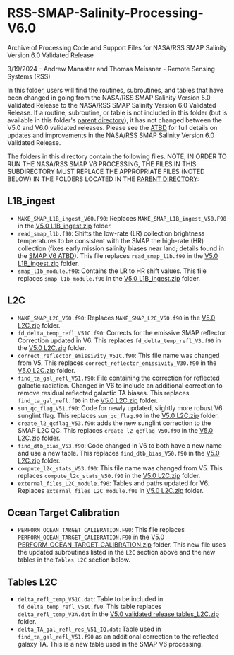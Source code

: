 # RSS-SMAP-Salinity-Processing-V6.0
Archive of Processing Code and Support Files for NASA/RSS SMAP Salinity Version 6.0 Validated Release

3/19/2024 - Andrew Manaster and Thomas Meissner - Remote Sensing Systems (RSS)

In this folder, users will find the routines, subroutines, and tables that have been changed in going from the NASA/RSS SMAP Salinity Version 5.0 Validated Release
to the NASA/RSS SMAP Salinity Version 6.0 Validated Release.  If a routine, subroutine, or table is not included in this folder (but is available in this folder's [parent directory](https://github.com/Remote-Sensing-Systems/RSS-SMAP-Salinity-Processing-V5.0)), it has not changed between the V5.0 and V6.0 validated releases.  Please see the [ATBD](https://data.remss.com/smap/SSS/V06.0/documents/Release_V6.0.pdf) for full details on updates and improvements in the NASA/RSS SMAP Salinity Version 6.0 Validated Release.

The folders in this directory contain the following files.  NOTE, IN ORDER TO RUN THE NASA/RSS SMAP V6 PROCESSING, THE FILES IN THIS SUBDIRECTORY MUST REPLACE THE APPROPRIATE FILES (NOTED BELOW) IN THE FOLDERS LOCATED IN THE [PARENT DIRECTORY](https://github.com/Remote-Sensing-Systems/RSS-SMAP-Salinity-Processing-V5.0):


## L1B_ingest
- `MAKE_SMAP_L1B_ingest_V60.F90`: Replaces `MAKE_SMAP_L1B_ingest_V50.F90` in the [V5.0 L1B_ingest.zip](https://github.com/Remote-Sensing-Systems/RSS-SMAP-Salinity-Processing-V5.0/blob/main/L1B_ingest.zip) folder.
- `read_smap_l1b.f90`: Shifts the low-rate (LR) collection brightness temperatures to be consistent with the SMAP the high-rate (HR) collection (fixes early mission salinity biases near land; details found in the [SMAP V6 ATBD](https://data.remss.com/smap/SSS/V06.0/documents/Release_V6.0.pdf)).  This file replaces `read_smap_l1b.f90` in the [V5.0 L1B_ingest.zip](https://github.com/Remote-Sensing-Systems/RSS-SMAP-Salinity-Processing-V5.0/blob/main/L1B_ingest.zip) folder.
- `smap_l1b_module.f90`: Contains the LR to HR shift values.  This file replaces `smap_l1b_module.f90` in the [V5.0 L1B_ingest.zip](https://github.com/Remote-Sensing-Systems/RSS-SMAP-Salinity-Processing-V5.0/blob/main/L1B_ingest.zip) folder.


## L2C
- `MAKE_SMAP_L2C_V60.f90`: Replaces `MAKE_SMAP_L2C_V50.f90` in the [V5.0 L2C.zip](https://github.com/Remote-Sensing-Systems/RSS-SMAP-Salinity-Processing-V5.0/blob/main/L2C.zip) folder.
- `fd_delta_temp_refl_V51C.f90`: Corrects for the emissive SMAP reflector.  Correction updated in V6.  This replaces `fd_delta_temp_refl_V3.f90` in the [V5.0 L2C.zip](https://github.com/Remote-Sensing-Systems/RSS-SMAP-Salinity-Processing-V5.0/blob/main/L2C.zip) folder.
- `correct_reflector_emissivity_V51C.f90`: This file name was changed from V5.  This replaces `correct_reflector_emissivity_V30.f90` in the [V5.0 L2C.zip](https://github.com/Remote-Sensing-Systems/RSS-SMAP-Salinity-Processing-V5.0/blob/main/L2C.zip) folder.
- `find_ta_gal_refl_V51.f90`: File containing the correction for reflected galactic radiation.  Changed in V6 to include an additional correction to remove residual reflected galactic TA biases.  This replaces `find_ta_gal_refl.f90` in the [V5.0 L2C.zip](https://github.com/Remote-Sensing-Systems/RSS-SMAP-Salinity-Processing-V5.0/blob/main/L2C.zip) folder.
- `sun_qc_flag_V51.f90`: Code for newly updated, slightly more robust V6 sunglint flag.  This replaces `sun_qc_flag.90` in the [V5.0 L2C.zip](https://github.com/Remote-Sensing-Systems/RSS-SMAP-Salinity-Processing-V5.0/blob/main/L2C.zip) folder.
- `create_l2_qcflag_V53.f90`: adds the new sunglint correction to the SMAP L2C QC.  This replaces `create_l2_qcflag_V50.f90` in the [V5.0 L2C.zip](https://github.com/Remote-Sensing-Systems/RSS-SMAP-Salinity-Processing-V5.0/blob/main/L2C.zip) folder.
- `find_dtb_bias_V53.f90`: Code changed in V6 to both have a new name and use a new table.  This replaces `find_dtb_bias_V50.f90` in the [V5.0 L2C.zip](https://github.com/Remote-Sensing-Systems/RSS-SMAP-Salinity-Processing-V5.0/blob/main/L2C.zip) folder.
- `compute_l2c_stats_V53.f90`: This file name was changed from V5.  This replaces `compute_l2c_stats_V50.f90` in the [V5.0 L2C.zip](https://github.com/Remote-Sensing-Systems/RSS-SMAP-Salinity-Processing-V5.0/blob/main/L2C.zip) folder.
- `external_files_L2C_module.f90`: Tables and paths updated for V6.  Replaces `external_files_L2C_module.f90` in [V5.0 L2C.zip](https://github.com/Remote-Sensing-Systems/RSS-SMAP-Salinity-Processing-V5.0/blob/main/L2C.zip) folder.


## Ocean Target Calibration
- `PERFORM_OCEAN_TARGET_CALIBRATION.F90`: This file replaces `PERFORM_OCEAN_TARGET_CALIBRATION.F90` in the [V5.0 PERFORM_OCEAN_TARGET_CALIBRATION.zip](https://github.com/Remote-Sensing-Systems/RSS-SMAP-Salinity-Processing-V5.0/blob/main/PERFORM_OCEAN_TARGET_CALIBRATION.zip) folder.  This new file uses the updated subroutines listed in the `L2C` section above and the new tables in the `Tables L2C` section below.


## Tables L2C
- `delta_refl_temp_V51C.dat`: Table to be included in `fd_delta_temp_refl_V51C.f90`.  This table replaces `delta_refl_temp_V3A.dat` in the [V5.0 validated release tables_L2C.zip](https://github.com/Remote-Sensing-Systems/RSS-SMAP-Salinity-Processing-V5.0/releases/tag/V5.0-validated-release) folder.
- `delta_TA_gal_refl_res_V51_IQ.dat`: Table used in `find_ta_gal_refl_V51.f90` as an additional correction to the reflected galaxy TA.  This is a new table used in the SMAP V6 processing.

